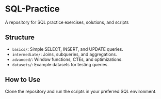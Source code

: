# SQL-Practice
A repository for SQL practice exercises, solutions, and scripts

## Structure
- `basics/`: Simple SELECT, INSERT, and UPDATE queries.
- `intermediate/`: Joins, subqueries, and aggregations.
- `advanced/`: Window functions, CTEs, and optimizations.
- `datasets/`: Example datasets for testing queries.

## How to Use
Clone the repository and run the scripts in your preferred SQL environment.
